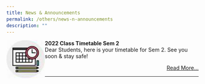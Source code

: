 ```yaml
---
title: News & Announcements
permalink: /others/news-n-announcements
description: ""
---
```

<img style="width: 20%;" src="/images/news.jpg" align = "left" />
<p><strong>2022 Class Timetable Sem 2<br /></strong>Dear Students, here is your timetable for Sem 2. See you soon &amp; stay safe!</p>
<p style="text-align: right;"><a href="/information/class-timetable">Read More...</a></p>
<hr>